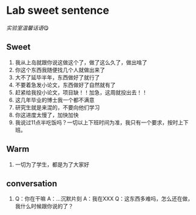 # Lab sweet sentence

*实验室温馨话语*😋

## Sweet

1. 我从上岛就跟你说这做这个了，做了这么久了，做出啥了
2. 你这个东西我随便找几个人就做出来了
3. 大不了延毕半年，东西做好了就行了
4. 不要着急发小论文，东西做好了自然就有了
5. 赶紧给我投小论文，项目缺！！加急，这周就投出去！！
6. 这几年毕业的博士我一个都不满意
7. 研究生就是来混的，不要向他们学习
8. 你这进度太慢了，加快加快
9. 我说过11点半吃饭吗？一切以上下班时间为准，我只有一个要求，按时上下班。

## Warm

1. 一切为了学生，都是为了大家好

## conversation

1. Q：你在干嘛
   A：...沉默片刻
   A：我在XXX
   Q：这东西多难吗，怎么还在做，我什么时候跟你说的了？